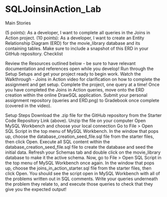 # SQLJoinsinAction_Lab

Main Stories
 
(5 points): As a developer, I want to complete all queries in the Joins in Action project.
(10 points): As a developer, I want to create an Entity Relationship Diagram (ERD) for the movie_library database and its containing tables. Make sure to include a snapshot of this ERD in your GitHub repository.
Checklist

Review the Resources outlined below - be sure to have relevant documentation and references open while you develop!
Run through the Setup Setups and get your project ready to begin work.
Watch the Walkthrough - Joins in Action video for clarification on how to complete the assignment and get setup.
Complete the project, one query at a time!
Once you have completed the Joins in Action queries, move onto the ERD creation within the online DrawSQL application.
Submit your personal assignment repository (queries and ERD.png) to Gradebook once complete (covered in the video).

Setup Steps
Download the .zip file for the GitHub repository from the Starter Code Repository Link (above).
Unzip the file on your computer
Open MySQL Workbench and choose your local connection
Go to File > Open SQL Script in the top menu of MySQL Workbench.
In the window that pops up, choose the database_creation_seed_file.sql file from the starter files, then click Open.
Execute all SQL content within the database_creation_seed_file.sql file to create the database and seed the initial data.
Refresh your Schemas tab and double click on the movie_library database to make it the  active schema.
Now, go to File > Open SQL Script in the top menu of MySQL Workbench once again.
In the window that pops up, choose the joins_in_action_starter.sql file from the starter files, then click Open.
You should see the script open in MySQL Workbench with all of the problems written out in SQL comments.
Write your queries underneath the problem they relate to, and execute those queries to check that they give you the expected output!

